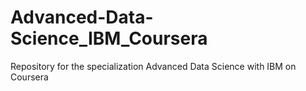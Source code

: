 # Advanced-Data-Science_IBM_Coursera
Repository for the specialization Advanced Data Science with IBM on Coursera
